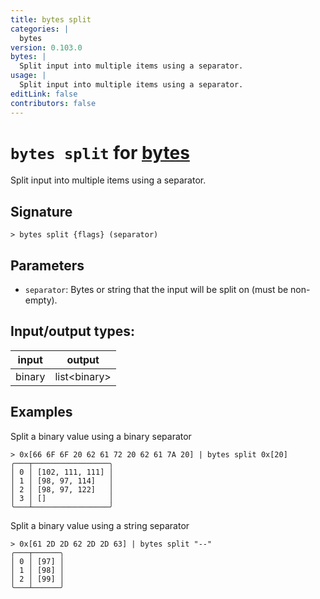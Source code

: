 ```yaml
---
title: bytes split
categories: |
  bytes
version: 0.103.0
bytes: |
  Split input into multiple items using a separator.
usage: |
  Split input into multiple items using a separator.
editLink: false
contributors: false
---
```

<!-- This file is automatically generated. Please edit the command in https://github.com/nushell/nushell instead. -->

# `bytes split` for [bytes](/commands/categories/bytes.md)

<div class='command-title'>Split input into multiple items using a separator.</div>

## Signature

```> bytes split {flags} (separator)```

## Parameters

 -  `separator`: Bytes or string that the input will be split on (must be non-empty).


## Input/output types:

| input  | output       |
| ------ | ------------ |
| binary | list\<binary\> |

## Examples

Split a binary value using a binary separator
```nu
> 0x[66 6F 6F 20 62 61 72 20 62 61 7A 20] | bytes split 0x[20]
╭───┬─────────────────╮
│ 0 │ [102, 111, 111] │
│ 1 │ [98, 97, 114]   │
│ 2 │ [98, 97, 122]   │
│ 3 │ []              │
╰───┴─────────────────╯

```

Split a binary value using a string separator
```nu
> 0x[61 2D 2D 62 2D 2D 63] | bytes split "--"
╭───┬──────╮
│ 0 │ [97] │
│ 1 │ [98] │
│ 2 │ [99] │
╰───┴──────╯

```

